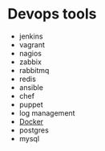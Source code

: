 # Devops tools 

* jenkins
* vagrant
* nagios
* zabbix
* rabbitmq
* redis
* ansible
* chef
* puppet
* log management
* [Docker](https://github.com/dirakx/Docker)
* postgres
* mysql








